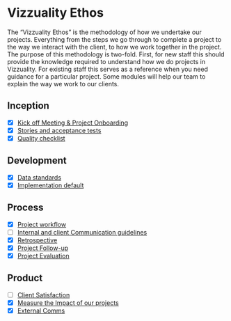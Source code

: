 # Vizzuality Ethos

The “Vizzuality Ethos” is the methodology of how we undertake our projects. Everything from the steps we go through to complete a project to the way we interact with the client, to how we work together in the project. The purpose of this methodology is two-fold. First, for new staff this should provide the knowledge required to understand how we do projects in Vizzuality. For existing staff this serves as a reference when you need guidance for a particular project. Some modules will help our team to explain the way we work to our clients.

## Inception

- [x] [Kick off Meeting & Project Onboarding](kick-off-and-onboarding/index.md)
- [x] [Stories and acceptance tests](stories-and-acceptance-tests/index.md)
- [x] [Quality checklist](quality-checklist/index.md)

## Development

- [x] [Data standards](data-standards/index.md)
- [x] [Implementation default](implementation-default/index.md)

## Process

- [x] [Project workflow](project-workflow/index.md)
- [ ] [Internal and client Communication guidelines](communication-guidelines/index.md)
- [x] [Retrospective](retrospective/index.md)
- [x] [Project Follow-up](project-follow-up/index.md)
- [x] [Project Evaluation](/project-evaluation/index.md)

## Product

- [ ] [Client Satisfaction](client-satisfaction/index.md)
- [x] [Measure the Impact of our projects](measuring-impact/index.md)
- [x] [External Comms](external-comms/index.md)
